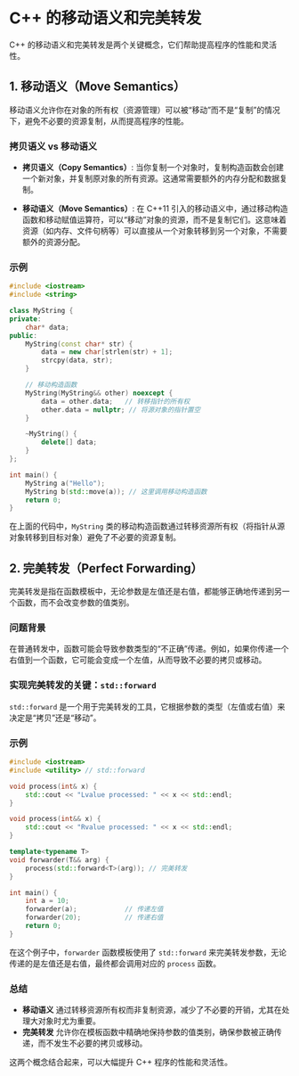 
# C++ 的移动语义和完美转发

C++ 的移动语义和完美转发是两个关键概念，它们帮助提高程序的性能和灵活性。

## 1. 移动语义（Move Semantics）
移动语义允许你在对象的所有权（资源管理）可以被“移动”而不是“复制”的情况下，避免不必要的资源复制，从而提高程序的性能。

### 拷贝语义 vs 移动语义

- **拷贝语义（Copy Semantics）**: 当你复制一个对象时，复制构造函数会创建一个新对象，并复制原对象的所有资源。这通常需要额外的内存分配和数据复制。

- **移动语义（Move Semantics）**: 在 C++11 引入的移动语义中，通过移动构造函数和移动赋值运算符，可以“移动”对象的资源，而不是复制它们。这意味着资源（如内存、文件句柄等）可以直接从一个对象转移到另一个对象，不需要额外的资源分配。

### 示例

```cpp
#include <iostream>
#include <string>

class MyString {
private:
    char* data;
public:
    MyString(const char* str) {
        data = new char[strlen(str) + 1];
        strcpy(data, str);
    }

    // 移动构造函数
    MyString(MyString&& other) noexcept {
        data = other.data;   // 转移指针的所有权
        other.data = nullptr; // 将源对象的指针置空
    }

    ~MyString() {
        delete[] data;
    }
};

int main() {
    MyString a("Hello");
    MyString b(std::move(a)); // 这里调用移动构造函数
    return 0;
}
```

在上面的代码中，`MyString` 类的移动构造函数通过转移资源所有权（将指针从源对象转移到目标对象）避免了不必要的资源复制。

## 2. 完美转发（Perfect Forwarding）
完美转发是指在函数模板中，无论参数是左值还是右值，都能够正确地传递到另一个函数，而不会改变参数的值类别。

### 问题背景
在普通转发中，函数可能会导致参数类型的“不正确”传递。例如，如果你传递一个右值到一个函数，它可能会变成一个左值，从而导致不必要的拷贝或移动。

### 实现完美转发的关键：`std::forward`
`std::forward` 是一个用于完美转发的工具，它根据参数的类型（左值或右值）来决定是“拷贝”还是“移动”。

### 示例

```cpp
#include <iostream>
#include <utility> // std::forward

void process(int& x) {
    std::cout << "Lvalue processed: " << x << std::endl;
}

void process(int&& x) {
    std::cout << "Rvalue processed: " << x << std::endl;
}

template<typename T>
void forwarder(T&& arg) {
    process(std::forward<T>(arg)); // 完美转发
}

int main() {
    int a = 10;
    forwarder(a);            // 传递左值
    forwarder(20);           // 传递右值
    return 0;
}
```

在这个例子中，`forwarder` 函数模板使用了 `std::forward` 来完美转发参数，无论传递的是左值还是右值，最终都会调用对应的 `process` 函数。

### 总结
- **移动语义** 通过转移资源所有权而非复制资源，减少了不必要的开销，尤其在处理大对象时尤为重要。
- **完美转发** 允许你在模板函数中精确地保持参数的值类别，确保参数被正确传递，而不发生不必要的拷贝或移动。

这两个概念结合起来，可以大幅提升 C++ 程序的性能和灵活性。
